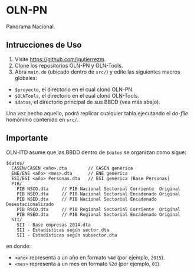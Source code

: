 OLN-PN
=======

Panorama Nacional.

Intrucciones de Uso
-------------------

1. Visite https://github.com/igutierrezm.
2. Clone los repositorios OLN-PN y OLN-Tools.
3. Abra ``main.do`` (ubicado dentro de ``src/``) y edite las siguientes
macros globales:
  * ``$proyecto``, el directorio en el cual clonó OLN-PN.
  * ``$OLNTools``, el directorio en el cual clonó OLN-Tools.
  * ``$datos``, el directorio principal de sus BBDD (vea más abajo).

Una vez hecho aquello, podrá replicar cualquier tabla ejecutando el _do-file_
homónimo contenido en ``src/``.

Importante
----------

OLN-ITD asume que las BBDD dentro de ``$datos`` se organizan como sigue:
```
$datos/
  CASEN/CASEN <año>.dta        // CASEN genérica
  ENE/ENE <año> <mes>.dta      // ENE genérica
  ESI/ESI <año> Personas.dta   // ESI genérica (Base Personas)
  PIB/
    PIB NSCO.dta     // PIB Nacional Sectorial Corriente  Original
    PIB NSEO.dta     // PIB Nacional Sectorial Encadenado Original
    PIB NSED.dta     // PIB Nacional Sectorial Encadenado Desestacionalizado
    PIB RSCO.dta     // PIB Regional Sectorial Corriente  Original
    PIB RSEO.dta     // PIB Regional Sectorial Encadenado Original
  SII/
    SII - Base empresas 2014.dta
    SII - Estadísticas según sector.dta
    SII - Estadísticas según subsector.dta
```
en donde:
- ``<año>`` representa a un año en formato ``%4d`` (por ejemplo, ``2015``).
- ``<mes>`` representa a un mes en formato ``%2d`` (por ejemplo, ``01``).
